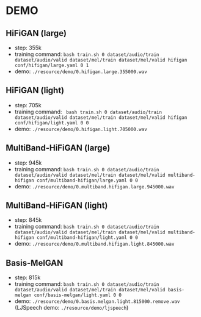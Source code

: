 # DEMO

## HiFiGAN (large)

- step: 355k
- training command: ``` bash train.sh 0 dataset/audio/train dataset/audio/valid dataset/mel/train dataset/mel/valid hifigan conf/hifigan/large.yaml 0 1 ```
- demo: `./resource/demo/0.hifigan.large.355000.wav`

## HiFiGAN (light)

- step: 705k
- training command: ``` bash train.sh 0 dataset/audio/train dataset/audio/valid dataset/mel/train dataset/mel/valid hifigan conf/hifigan/light.yaml 0 0```
- demo: `./resource/demo/0.hifigan.light.705000.wav`

## MultiBand-HiFiGAN (large)

- step: 945k
- training command: ``` bash train.sh 0 dataset/audio/train dataset/audio/valid dataset/mel/train dataset/mel/valid multiband-hifigan conf/multiband-hifigan/large.yaml 0 0 ```
- demo: `./resource/demo/0.multiband.hifigan.large.945000.wav`

## MultiBand-HiFiGAN (light)

- step: 845k
- training command: ``` bash train.sh 0 dataset/audio/train dataset/audio/valid dataset/mel/train dataset/mel/valid multiband-hifigan conf/multiband-hifigan/light.yaml 0 0 ```
- demo: `./resource/demo/0.multiband.hifigan.light.845000.wav`

## Basis-MelGAN

- step: 815k
- training command: ``` bash train.sh 0 dataset/audio/train dataset/audio/valid dataset/mel/train dataset/mel/valid basis-melgan conf/basis-melgan/light.yaml 0 0 ```
- demo: `./resource/demo/0.basis.melgan.light.815000.remove.wav` (LJSpeech demo: `./resource/demo/ljspeech`)
